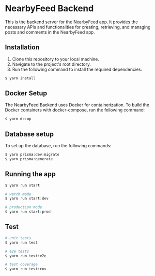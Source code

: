 # NearbyFeed Backend

This is the backend server for the NearbyFeed app. It provides the necessary APIs and functionalities for creating, retrieving, and managing posts and comments in the NearbyFeed app.

## Installation

1. Clone this repository to your local machine.
2. Navigate to the project's root directory.
3. Run the following command to install the required dependencies:
```bash
$ yarn install
```

## Docker Setup
The NearbyFeed Backend uses Docker for containerization. To build the Docker containers with docker-compose, run the following command:
```bash
$ yarn dc:up
```

## Database setup
To set up the database, run the following commands:
```bash
$ yarn prisma:dev:migrate
$ yarn prisma:generate
```



## Running the app

```bash
$ yarn run start

# watch mode
$ yarn run start:dev

# production mode
$ yarn run start:prod
```

## Test

```bash
# unit tests
$ yarn run test

# e2e tests
$ yarn run test:e2e

# test coverage
$ yarn run test:cov
```
